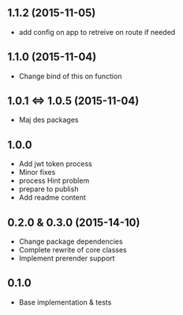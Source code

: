 ## 1.1.2 (2015-11-05)

- add config on app to retreive on route if needed

## 1.1.0 (2015-11-04)

- Change bind of this on function

## 1.0.1 <=> 1.0.5 (2015-11-04)

- Maj des packages

## 1.0.0

- Add jwt token process
- Minor fixes
- process Hint problem
- prepare to publish
- Add readme content


## 0.2.0 & 0.3.0 (2015-14-10)

- Change package dependencies
- Complete rewrite of core classes
- Implement prerender support

## 0.1.0

- Base implementation & tests